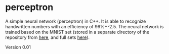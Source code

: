 # perceptron

A simple neural network (perceptron) in C++. It is able to recognize handwritten numbers with an efficiency of 96%+-2.5. The neural network is trained based on the MNIST set (stored in a separate directory of the repository from <a href = 'https://github.com/makeyourownneuralnetwork/makeyourownneuralnetwork/tree/master/mnist_dataset'>here</a>, and full sets <a href='https://pjreddie.com/projects/mnist-in-csv/'>here</a>).

Version 0.01
